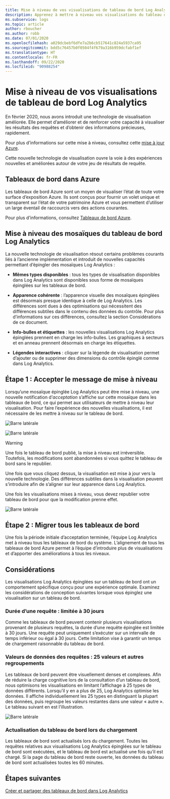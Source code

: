 ```yaml
---
title: Mise à niveau de vos visualisations de tableau de bord Log Analytics
description: Apprenez à mettre à niveau vos visualisations du tableau de bord Log Analytics avec des requêtes pouvant fournir de puissants insights.
ms.subservice: logs
ms.topic: article
author: rboucher
ms.author: robb
ms.date: 07/01/2020
ms.openlocfilehash: a029dcbebf6dfe7a2b6cb517641c824a5937ca95
ms.sourcegitcommit: bdd5c76457b0f0504f4f679a316b959dcfabf1ef
ms.translationtype: HT
ms.contentlocale: fr-FR
ms.lasthandoff: 09/22/2020
ms.locfileid: "90988254"
---
```

# <a name="upgrading-your-log-analytics-dashboard-visualizations"></a>Mise à niveau de vos visualisations de tableau de bord Log Analytics

En février 2020, nous avons introduit une technologie de visualisation améliorée. Elle permet d’améliorer et de renforcer votre capacité à visualiser les résultats des requêtes et d’obtenir des informations précieuses, rapidement. 

Pour plus d’informations sur cette mise à niveau, consultez cette [mise à jour Azure](https://azure.microsoft.com/updates/azure-monitor-log-analytics-upgraded-results-visualization/). 

Cette nouvelle technologie de visualisation ouvre la voie à des expériences nouvelles et améliorées autour de votre jeu de résultats de requête. 

## <a name="dashboards-in-azure"></a>Tableaux de bord dans Azure

Les tableaux de bord Azure sont un moyen de visualiser l’état de toute votre surface d’exposition Azure. Ils sont conçus pour fournir un volet unique et transparent sur l’état de votre patrimoine Azure et vous permettent d’utiliser un large éventail de raccourcis vers des actions courantes. 

Pour plus d’informations, consultez [Tableaux de bord Azure](../../azure-portal/azure-portal-dashboards.md).


## <a name="upgrading-log-analytics-dashboard-parts"></a>Mise à niveau des mosaïques du tableau de bord Log Analytics

La nouvelle technologie de visualisation résout certains problèmes courants liés à l’ancienne implémentation et introduit de nouvelles capacités permettant d’épingler des mosaïques Log Analytics : 

- **Mêmes types disponibles** : tous les types de visualisation disponibles dans Log Analytics sont disponibles sous forme de mosaïques épinglées sur les tableaux de bord.

- **Apparence cohérente** : l’apparence visuelle des mosaïques épinglées est désormais presque identique à celle de Log Analytics. Les différences sont dues à des optimisations qui nécessitent des différences subtiles dans le contenu des données du contrôle. Pour plus d’informations sur ces différences, consultez la section Considérations de ce document.

- **Info-bulles et étiquettes** : les nouvelles visualisations Log Analytics épinglées prennent en charge les info-bulles. Les graphiques à secteurs et en anneau prennent désormais en charge les étiquettes.

- **Légendes interactives** : cliquer sur la légende de visualisation permet d’ajouter ou de supprimer des dimensions du contrôle épinglé comme dans Log Analytics.

## <a name="stage-1---opt-in-upgrade-message"></a>Étape 1 : Accepter le message de mise à niveau

Lorsqu’une mosaïque épinglée Log Analytics peut être mise à niveau, une nouvelle notification d’*acceptation* s’affiche sur cette mosaïque dans les tableaux de bord, ce qui permet aux utilisateurs de mettre à niveau leur visualisation. Pour faire l’expérience des nouvelles visualisations, il est nécessaire de les mettre à niveau sur le tableau de bord.

 
![Barre latérale](media/dashboard-upgrade/update-message-1.png)
 
![Barre latérale](media/dashboard-upgrade/update-message-2.png)

> [!WARNING]
> Une fois le tableau de bord publié, la mise à niveau est irréversible. Toutefois, les modifications sont abandonnées si vous quittez le tableau de bord sans le republier.  

Une fois que vous cliquez dessus, la visualisation est mise à jour vers la nouvelle technologie. Des différences subtiles dans la visualisation peuvent s’introduire afin de s’aligner sur leur apparence dans Log Analytics.

Une fois les visualisations mises à niveau, vous devez republier votre tableau de bord pour que la modification prenne effet.

![Barre latérale](media/dashboard-upgrade/update-message-3.png)

## <a name="stage-2---migration-of-all-dashboards"></a>Étape 2 : Migrer tous les tableaux de bord

Une fois la période initiale d’acceptation terminée, l’équipe Log Analytics met à niveau tous les tableaux de bord du système. L’alignement de tous les tableaux de bord Azure permet à l’équipe d’introduire plus de visualisations et d’apporter des améliorations à tous les niveaux.

## <a name="considerations"></a>Considérations

Les visualisations Log Analytics épinglées sur un tableau de bord ont un comportement spécifique conçu pour une expérience optimale. Examinez les considérations de conception suivantes lorsque vous épinglez une visualisation sur un tableau de bord.

### <a name="query-time-scope---30-day-limit"></a>Durée d’une requête : limitée à 30 jours

Comme les tableaux de bord peuvent contenir plusieurs visualisations provenant de plusieurs requêtes, la durée d’une requête épinglée est limitée à 30 jours. Une requête peut uniquement s’exécuter sur un intervalle de temps inférieur ou égal à 30 jours. Cette limitation vise à garantir un temps de chargement raisonnable du tableau de bord.

### <a name="query-data-values---25-values-and-other-grouping"></a>Valeurs de données des requêtes : 25 valeurs et autres regroupements

Les tableaux de bord peuvent être visuellement denses et complexes. Afin de réduire la charge cognitive lors de la consultation d’un tableau de bord, nous optimisons les visualisations en limitant l’affichage à 25 types de données différents. Lorsqu’il y en a plus de 25, Log Analytics optimise les données. Il affiche individuellement les 25 types en distinguant la plupart des données, puis regroupe les valeurs restantes dans une valeur « autre ». Le tableau suivant en est l’illustration.  

![Barre latérale](media/dashboard-upgrade/values-25-limit.png)

### <a name="dashboard-refresh-on-load"></a>Actualisation du tableau de bord lors du chargement

Les tableaux de bord sont actualisés lors du chargement. Toutes les requêtes relatives aux visualisations Log Analytics épinglées sur le tableau de bord sont exécutées, et le tableau de bord est actualisé une fois qu’il est chargé. Si la page du tableau de bord reste ouverte, les données du tableau de bord sont actualisées toutes les 60 minutes.

## <a name="next-steps"></a>Étapes suivantes

[Créer et partager des tableaux de bord dans Log Analytics](../learn/tutorial-logs-dashboards.md)
